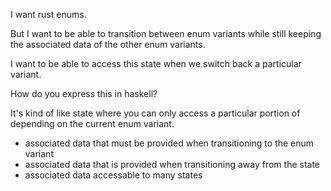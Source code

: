 I want rust enums.

But I want to be able to transition between enum variants while still keeping the associated data of the other enum variants.

I want to be able to access this state when we switch back a particular variant.

How do you express this in haskell?

It's kind of like state where you can only access a particular portion of depending on the current enum variant.


- associated data that must be provided when transitioning to the enum variant
- associated data that is provided when transitioning away from the state
- associated data accessable to many states
